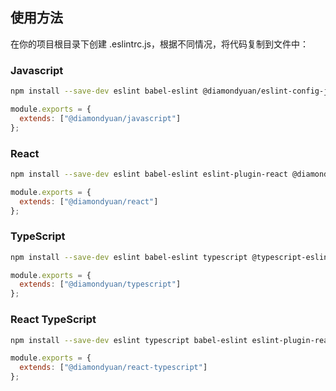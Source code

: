 ## 使用方法

在你的项目根目录下创建 .eslintrc.js，根据不同情况，将代码复制到文件中：

### Javascript

```bash
npm install --save-dev eslint babel-eslint @diamondyuan/eslint-config-javascript
```

```javascript
module.exports = {
  extends: ["@diamondyuan/javascript"]
};
```

### React

```bash
npm install --save-dev eslint babel-eslint eslint-plugin-react @diamondyuan/eslint-config-react
```

```javascript
module.exports = {
  extends: ["@diamondyuan/react"]
};
```

### TypeScript

```bash
npm install --save-dev eslint babel-eslint typescript @typescript-eslint/parser @typescript-eslint/eslint-plugin @diamondyuan/eslint-config-typescript
```

```javascript
module.exports = {
  extends: ["@diamondyuan/typescript"]
};
```

### React TypeScript

```bash
npm install --save-dev eslint typescript babel-eslint eslint-plugin-react @typescript-eslint/parser @typescript-eslint/eslint-plugin @diamondyuan/eslint-config-react-typescript
```

```javascript
module.exports = {
  extends: ["@diamondyuan/react-typescript"]
};
```
